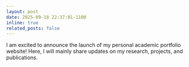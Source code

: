 ```yaml
---
layout: post
date: 2025-09-18 22:37:01-1100
inline: true
related_posts: false
---
```


I am excited to announce the launch of my personal academic portfolio website! Here, I will mainly share updates on my research, projects, and publications.
